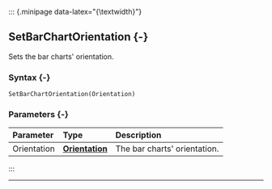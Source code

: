 ::: {.minipage data-latex="{\textwidth}"}
## SetBarChartOrientation {-}

Sets the bar charts' orientation.

### Syntax {-}

```{sql}
SetBarChartOrientation(Orientation)
```

### Parameters {-}

**Parameter** | **Type** | **Description**
| :-- | :-- | :-- |
Orientation | **[Orientation](#orientation)** | The bar charts' orientation.
:::

***
